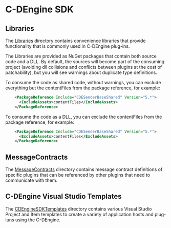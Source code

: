 # C-DEngine SDK

## Libraries

The [Libraries](Libraries/readme.md) directory contains convenience libraries that provide functionality that is commonly used in C-DEngine plug-ins.

The Libraries are provided as NuGet packages that contain both source code and a DLL. By default, the sources will become part of the consuming project (avoiding dll collisions and conflicts between plugins at the cost of patchability), but you will see warnings about duplicate type definitions.

To consume the code as shared code, without warnings, you can exclude everything but the contentFiles from the package reference, for example:

```XML
    <PackageReference Include="CDESenderBaseShared" Version="5.*">
      <IncludeAssets>contentFiles</IncludeAssets>
    </PackageReference>
```

To consume the code as a DLL, you can exclude the contentFiles from the package reference, for example:

```XML
    <PackageReference Include="CDESenderBaseShared" Version="5.*">
      <ExcludeAssets>contentFiles</ExcludeAssets>
    </PackageReference>
```

## MessageContracts

The [MessageContracts](MessageContracts/readme.md) directory contains message  contract definitions of specific plugins that can be referenced by other plugins that need to communicate with them.

## C-DEngine Visual Studio  Templates

The [CDEngineSDKTemplates](CDEngineSDKTemplates) directory contains various Visual Studio Project and Item templates to create a variety of application hosts and plug-iuns using the C-DEngine.
